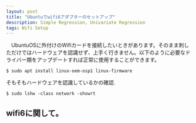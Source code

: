 ```yaml
---
layout: post
title: "Ubuntuでwifi6アダプターのセットアップ"
description: Simple Regression, Univariate Regression
tags: Wifi Setup
---
```


　UbuntuOSに外付けのWifiカードを接続したいときがあります。そのまま刺しただけではハードウェアを認識せず、上手く行きません。以下のように必要なドライバー類をアップデートすれば正常に使用することができます。

```shell
$ sudo apt install linux-oem-osp1 linux-firmware
```

そもそもハードウェアを認識しているかの確認.

```shell
$ sudo lshw -class network -showrt
```
## wifi6に関して。
